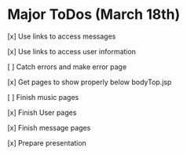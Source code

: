 # Major ToDos (March 18th)

[x] Use links to access messages

[x] Use links to access user information

[ ] Catch errors and make error page

[x] Get pages to show properly below bodyTop.jsp

[ ] Finish music pages

[x] Finish User pages

[x] Finish message pages

[x] Prepare presentation